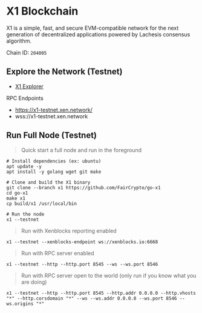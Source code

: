 # X1 Blockchain

X1 is a simple, fast, and secure EVM-compatible network for the next generation of decentralized applications powered by Lachesis consensus algorithm.

Chain ID: `204005`

## Explore the Network (Testnet)

- [X1 Explorer](https://explorer.x1-testnet.xen.network)

RPC Endpoints

- https://x1-testnet.xen.network/
- wss://x1-testnet.xen.network

## Run Full Node (Testnet)

> Quick start a full node and run in the foreground

```shell
# Install dependencies (ex: ubuntu)
apt update -y
apt install -y golang wget git make

# Clone and build the X1 binary
git clone --branch x1 https://github.com/FairCrypto/go-x1
cd go-x1
make x1
cp build/x1 /usr/local/bin

# Run the node
x1 --testnet
```

> Run with Xenblocks reporting enabled
```shell
x1 --testnet --xenblocks-endpoint ws://xenblocks.io:6668
```

> Run with RPC server enabled
```shell
x1 --testnet --http --http.port 8545 --ws --ws.port 8546
```

> Run with RPC server open to the world (only run if you know what you are doing)
```shell
x1 --testnet --http --http.port 8545 --http.addr 0.0.0.0 --http.vhosts "*" --http.corsdomain "*" --ws --ws.addr 0.0.0.0 --ws.port 8546 --ws.origins "*"
```
